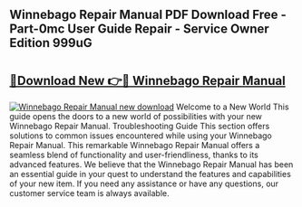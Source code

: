 ## Winnebago Repair Manual PDF Download Free - Part-0mc User Guide Repair - Service Owner Edition 999uG

# <h2><a href="http://bc76547.oget.top/?id=Winnebago+Repair+Manual">🔗Download New 👉🔴 Winnebago Repair Manual</a></h2>

[![Winnebago Repair Manual new download](https://i.imgur.com/5g1atiW.png)](http://bc76547.oget.top/?id=Winnebago+Repair+Manual)
Welcome to a New World This guide opens the doors to a new world of possibilities with your new Winnebago Repair Manual. Troubleshooting Guide This section offers solutions to common issues encountered while using your Winnebago Repair Manual. This remarkable Winnebago Repair Manual offers a seamless blend of functionality and user-friendliness, thanks to its advanced features. We believe that the Winnebago Repair Manual has been an essential guide in your quest to understand the features and capabilities of your new item. If you need any assistance or have any questions, our customer service team is always available.
